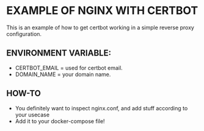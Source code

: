 # EXAMPLE OF NGINX WITH CERTBOT

This is an example of how to get certbot working in a simple reverse proxy configuration.

## ENVIRONMENT VARIABLE:
- CERTBOT_EMAIL = used for certbot email.
- DOMAIN_NAME = your domain name.

## HOW-TO 
- You definitely want to inspect nginx.conf, and add stuff according to your usecase
- Add it to your docker-compose file!